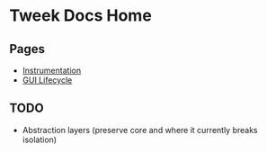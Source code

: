 # Tweek Docs Home

## Pages

* [Instrumentation](instrumentation.md)
* [GUI Lifecycle](gui-lifecycle.md)

## TODO

* Abstraction layers (preserve core and where it currently breaks isolation)